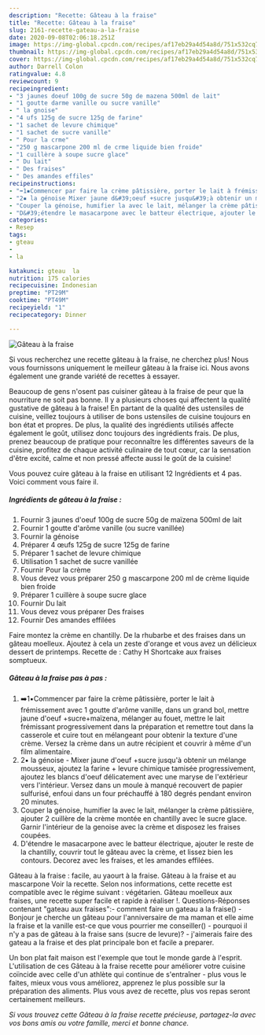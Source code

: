 ```yaml
---
description: "Recette: Gâteau à la fraise"
title: "Recette: Gâteau à la fraise"
slug: 2161-recette-gateau-a-la-fraise
date: 2020-09-08T02:06:18.251Z
image: https://img-global.cpcdn.com/recipes/af17eb29a4d54a8d/751x532cq70/gateau-a-la-fraise-photo-principale-de-la-recette.jpg
thumbnail: https://img-global.cpcdn.com/recipes/af17eb29a4d54a8d/751x532cq70/gateau-a-la-fraise-photo-principale-de-la-recette.jpg
cover: https://img-global.cpcdn.com/recipes/af17eb29a4d54a8d/751x532cq70/gateau-a-la-fraise-photo-principale-de-la-recette.jpg
author: Darrell Colon
ratingvalue: 4.8
reviewcount: 9
recipeingredient:
- "3 jaunes doeuf 100g de sucre 50g de mazena 500ml de lait"
- "1 goutte darme vanille ou sucre vanille"
- " la gnoise"
- "4 ufs 125g de sucre 125g de farine"
- "1 sachet de levure chimique"
- "1 sachet de sucre vanille"
- " Pour la crme"
- "250 g mascarpone 200 ml de crme liquide bien froide"
- "1 cuillère à soupe sucre glace"
- " Du lait"
- " Des fraises"
- " Des amandes effiles"
recipeinstructions:
- "➡️1▪️Commencer par faire la crème pâtissière, porter le lait à frémissement avec 1 goutte d&#39;arôme vanille, dans un grand bol, mettre jaune d&#39;oeuf +sucre+maïzena, mélanger au fouet, mettre le lait frémissant progressivement dans la préparation et remettre tout dans la casserole et cuire tout en mélangeant pour obtenir la texture d&#39;une crème. Versez la crème dans un autre récipient et couvrir à même d&#39;un film alimentaire."
- "2▪️ la génoise Mixer jaune d&#39;oeuf +sucre jusqu&#39;à obtenir un mélange mousseux, ajoutez la farine + levure chimique tamisée progressivement, ajoutez les blancs d&#39;oeuf délicatement avec une maryse de l&#39;extérieur vers l&#39;intérieur. Versez dans un moule à manqué recouvert de papier sulfurisé, enfoui dans un four préchauffé à 180 degrés pendant environ 20 minutes."
- "Couper la génoise, humifier la avec le lait, mélanger la crème pâtissière, ajouter 2 cuillère de la crème montée en chantilly avec le sucre glace. Garnir l&#39;intérieur de la genoise avec la crème et disposez les fraises coupées."
- "D&#39;étendre le masacarpone avec le batteur électrique, ajouter le reste de la chantilly, couvrir tout le gâteau avec la crème, et lissez bien les contours. Decorez avec les fraises, et les amandes effilées."
categories:
- Resep
tags:
- gteau
- 
- la

katakunci: gteau  la 
nutrition: 175 calories
recipecuisine: Indonesian
preptime: "PT29M"
cooktime: "PT49M"
recipeyield: "1"
recipecategory: Dinner

---
```



![Gâteau à la fraise](https://img-global.cpcdn.com/recipes/af17eb29a4d54a8d/751x532cq70/gateau-a-la-fraise-photo-principale-de-la-recette.jpg)

Si vous recherchez une recette gâteau à la fraise, ne cherchez plus! Nous vous fournissons uniquement le meilleur gâteau à la fraise ici. Nous avons également une grande variété de recettes à essayer.

Beaucoup de gens n'osent pas cuisiner gâteau à la fraise de peur que la nourriture ne soit pas bonne. Il y a plusieurs choses qui affectent la qualité gustative de gâteau à la fraise! En partant de la qualité des ustensiles de cuisine, veillez toujours à utiliser de bons ustensiles de cuisine toujours en bon état et propres. De plus, la qualité des ingrédients utilisés affecte également le goût, utilisez donc toujours des ingrédients frais. De plus, prenez beaucoup de pratique pour reconnaître les différentes saveurs de la cuisine, profitez de chaque activité culinaire de tout cœur, car la sensation d'être excité, calme et non pressé affecte aussi le goût de la cuisine!

<!--inarticleads1-->

Vous pouvez cuire gâteau à la fraise en utilisant 12 Ingrédients et 4 pas. Voici comment vous faire il.

##### Ingrédients de gâteau à la fraise :

1. Fournir 3 jaunes d&#39;oeuf 100g de sucre 50g de maïzena 500ml de lait
1. Fournir 1 goutte d&#39;arôme vanille (ou sucre vanillée)
1. Fournir  la génoise
1. Préparer 4 œufs 125g de sucre 125g de farine
1. Préparer 1 sachet de levure chimique
1. Utilisation 1 sachet de sucre vanillée
1. Fournir  Pour la crème
1. Vous devez vous préparer 250 g mascarpone 200 ml de crème liquide bien froide
1. Préparer 1 cuillère à soupe sucre glace
1. Fournir  Du lait
1. Vous devez vous préparer  Des fraises
1. Fournir  Des amandes effilées


Faire montez la crème en chantilly. De la rhubarbe et des fraises dans un gâteau moelleux. Ajoutez à cela un zeste d&#39;orange et vous avez un délicieux dessert de printemps. Recette de : Cathy H Shortcake aux fraises somptueux. 

<!--inarticleads2-->

##### Gâteau à la fraise pas à pas :

1. ➡️1▪️Commencer par faire la crème pâtissière, porter le lait à frémissement avec 1 goutte d&#39;arôme vanille, dans un grand bol, mettre jaune d&#39;oeuf +sucre+maïzena, mélanger au fouet, mettre le lait frémissant progressivement dans la préparation et remettre tout dans la casserole et cuire tout en mélangeant pour obtenir la texture d&#39;une crème. Versez la crème dans un autre récipient et couvrir à même d&#39;un film alimentaire.
1. 2▪️ la génoise - Mixer jaune d&#39;oeuf +sucre jusqu&#39;à obtenir un mélange mousseux, ajoutez la farine + levure chimique tamisée progressivement, ajoutez les blancs d&#39;oeuf délicatement avec une maryse de l&#39;extérieur vers l&#39;intérieur. Versez dans un moule à manqué recouvert de papier sulfurisé, enfoui dans un four préchauffé à 180 degrés pendant environ 20 minutes.
1. Couper la génoise, humifier la avec le lait, mélanger la crème pâtissière, ajouter 2 cuillère de la crème montée en chantilly avec le sucre glace. Garnir l&#39;intérieur de la genoise avec la crème et disposez les fraises coupées.
1. D&#39;étendre le masacarpone avec le batteur électrique, ajouter le reste de la chantilly, couvrir tout le gâteau avec la crème, et lissez bien les contours. Decorez avec les fraises, et les amandes effilées.


Gâteau à la fraise : facile, au yaourt à la fraise. Gâteau à la fraise et au mascarpone Voir la recette. Selon nos informations, cette recette est compatible avec le régime suivant : végétarien. Gâteau moelleux aux fraises, une recette super facile et rapide à réaliser !. Questions-Réponses contenant &#34;gateau aux fraises&#34;:- comment faire un gateau a la fraise() - Bonjour je cherche un gâteau pour l&#39;anniversaire de ma maman et elle aime la fraise et la vanille est-ce que vous pourrier me conseiller() - pourquoi il n&#39;y a pas de gâteau à la fraise sans (sucre de levure)? - j&#39;aimerais faire des gateau a la fraise et des plat principale bon et facile a preparer. 

<!--inarticleads1-->

<p>
Un bon plat fait maison est l'exemple que tout le monde garde à l'esprit. L'utilisation de ces Gâteau à la fraise recette pour améliorer votre cuisine coïncide avec celle d'un athlète qui continue de s'entraîner - plus vous le faites, mieux vous vous améliorez, apprenez le plus possible sur la préparation des aliments. Plus vous avez de recette, plus vos repas seront certainement meilleurs.
</p>

<p>
<i>Si vous trouvez cette Gâteau à la fraise recette précieuse, partagez-la avec vos bons amis ou votre famille, merci et bonne chance.</i>
</p>
